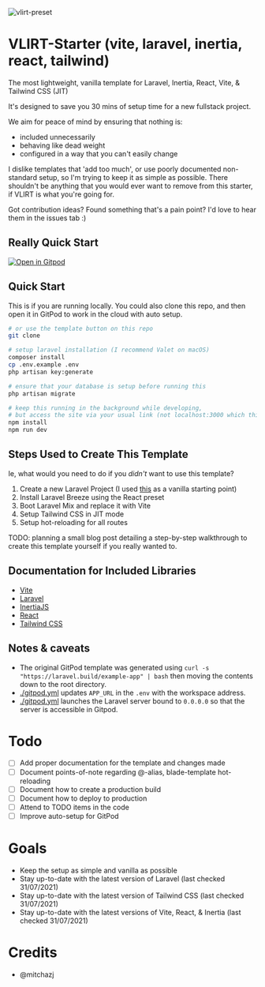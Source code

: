 ![vlirt-preset](https://user-images.githubusercontent.com/15032956/133401378-12b13fbd-9c58-40ee-9efb-e3a7036fe6c7.png)

# VLIRT-Starter (vite, laravel, inertia, react, tailwind)

The most lightweight, vanilla template for Laravel, Inertia, React, Vite, & Tailwind CSS (JIT)

It's designed to save you 30 mins of setup time for a new fullstack project.

We aim for peace of mind by ensuring that nothing is:

-   included unnecessarily
-   behaving like dead weight
-   configured in a way that you can't easily change

I dislike templates that 'add too much', or use poorly documented non-standard setup, so I'm trying to keep it as simple as possible.
There shouldn't be anything that you would ever want to remove from this starter, if VLIRT is what you're going for.

Got contribution ideas? Found something that's a pain point? I'd love to hear them in the issues tab :)

## Really Quick Start

[![Open in Gitpod](https://gitpod.io/button/open-in-gitpod.svg)](https://gitpod.io/#https://github.com/mitchazj/vlirt-starter)

## Quick Start

This is if you are running locally. You could also clone this repo, and then open it in GitPod to work in the cloud with auto setup.

```bash
# or use the template button on this repo
git clone

# setup laravel installation (I recommend Valet on macOS)
composer install
cp .env.example .env
php artisan key:generate

# ensure that your database is setup before running this
php artisan migrate

# keep this running in the background while developing,
# but access the site via your usual link (not localhost:3000 which this will generate)
npm install
npm run dev
```

## Steps Used to Create This Template

Ie, what would you need to do if you _didn't_ want to use this template?

1. Create a new Laravel Project (I used [this](https://gitpod.io/#https://github.com/gitpod-io/template-php-laravel-mysql) as a vanilla starting point)
2. Install Laravel Breeze using the React preset
3. Boot Laravel Mix and replace it with Vite
4. Setup Tailwind CSS in JIT mode
5. Setup hot-reloading for all routes

TODO: planning a small blog post detailing a step-by-step walkthrough to create this template yourself if you really wanted to.

## Documentation for Included Libraries

-   [Vite](https://vitejs.dev/guide/)
-   [Laravel](https://laravel.com/)
-   [InertiaJS](https://inertiajs.com/)
-   [React](https://reactjs.org/)
-   [Tailwind CSS](https://tailwindcss.com/)

## Notes & caveats

-   The original GitPod template was generated using `curl -s "https://laravel.build/example-app" | bash` then moving the contents down to the root directory.
-   [./gitpod.yml](./.gitpod.yml) updates `APP_URL` in the `.env` with the workspace address.
-   [./gitpod.yml](./.gitpod.yml) launches the Laravel server bound to `0.0.0.0` so that the server is accessible in Gitpod.

# Todo

-   [ ] Add proper documentation for the template and changes made
-   [ ] Document points-of-note regarding @-alias, blade-template hot-reloading
-   [ ] Document how to create a production build
-   [ ] Document how to deploy to production
-   [ ] Attend to TODO items in the code
-   [ ] Improve auto-setup for GitPod

# Goals

-   Keep the setup as simple and vanilla as possible
-   Stay up-to-date with the latest version of Laravel (last checked 31/07/2021)
-   Stay up-to-date with the latest version of Tailwind CSS (last checked 31/07/2021)
-   Stay up-to-date with the latest versions of Vite, React, & Inertia (last checked 31/07/2021)

# Credits

-   @mitchazj
